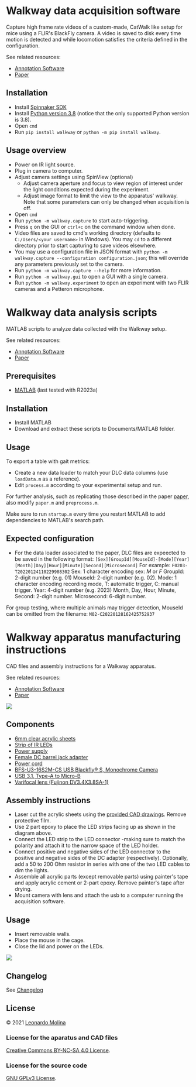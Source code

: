 # Walkway data acquisition software

Capture high frame rate videos of a custom-made, CatWalk like setup for mice using a FLIR's BlackFly camera.
A video is saved to disk every time motion is detected and while locomotion satisfies the criteria defined in the configuration.

See related resources:
- [Annotation Software][annotator]
- [Paper][paper]

## Installation
* Install [Spinnaker SDK][SpinView]
* Install [Python version 3.8][Python38] (notice that the only supported Python version is 3.8).
* Open `cmd`
* Run `pip install walkway` or `python -m pip install walkway`.

## Usage overview
* Power on IR light source.
* Plug in camera to computer.
* Adjust camera settings using SpinView (optional)
	- Adjust camera aperture and focus to view region of interest under the light conditions expected during the experiment.
	- Adjust image format to limit the view to the apparatus' walkway. Note that some parameters can only be changed when acquisition is off.
* Open `cmd`
* Run `python -m walkway.capture` to start auto-triggering.
* Press `q` on the GUI or `ctrl+c` on the command window when done.
* Video files are saved to cmd's working directory (defaults to `C:/Users/<your username>` in Windows). You may `cd` to a different directory prior to start capturing to save videos elsewhere.
* You may use a configuration file in JSON format with `python -m walkway.capture --configuration configuration.json`; this will override any parameters previously set to the camera.
* Run `python -m walkway.capture --help` for more information.
* Run `python -m walkway.gui` to open a GUI with a single camera.
* Run `python -m walkway.experiment` to open an experiment with two FLIR cameras and a Petteron microphone.

# Walkway data analysis scripts
MATLAB scripts to analyze data collected with the Walkway setup.

See related resources:
- [Annotation Software][annotator]
- [Paper][paper]

## Prerequisites
- [MATLAB][MATLAB] (last tested with R2023a)

## Installation
- Install MATLAB
- Download and extract these scripts to Documents/MATLAB folder.

## Usage
To export a table with gait metrics:
- Create a new data loader to match your DLC data columns (use `loadData.m` as a reference).
- Edit `process.m` according to your experimental setup and run.

For further analysis, such as replicating those described in the paper [paper], also modify `paper.m` and `preprocess.m`.

Make sure to run `startup.m` every time you restart MATLAB to add dependencies to MATLAB's search path.

## Expected configuration
- For the data loader associated to the paper, DLC files are expeected to be saved in the following format:
`[Sex][GroupId][MouseId]-[Mode][Year][Month][Day][Hour][Minute][Second][Microsecond]`
For example: `F0203-T20220124110229988302`
Sex: 1 character encoding sex: *M* or *F*
GroupId: 2-digit number (e.g. 01)
MouseId: 2-digit number (e.g. 02).
Mode: 1 character encoding recording mode, T: automatic trigger, C: manual trigger.
Year: 4-digit number (e.g. 2023)
Month, Day, Hour, Minute, Second: 2-digit number.
Microsecond: 6-digit number.

For group testing, where multiple animals may trigger detection, MouseId can be omitted from the filename:
`M02-C20220128162425752937`

# Walkway apparatus manufacturing instructions
CAD files and assembly instructions for a Walkway apparatus.

See related resources:
- [Annotation Software][annotator]
- [Paper][paper]

![](media/apparatus-diagram.png)

## Components
- [6mm clear acrylic sheets](https://www.polymershapes.com/product/acrylic/)
- [Strip of IR LEDs](https://www.amazon.ca/gp/product/B08Z6Z4D9F/ref=ppx_yo_dt_b_search_asin_title?ie=UTF8&psc=1)
- [Power supply](https://www.digikey.ca/en/products/detail/sl-power-electronics-manufacture-of-condor-ault-brands/ME30A1203F01/5400157)
- [Female DC barrel jack adapter](https://www.digikey.ca/en/products/detail/sparkfun-electronics/PRT-10288/6163697)
- [Power cord](https://www.digikey.ca/en/products/detail/cui-devices/AC-C13-JP/3479178)
- [BFS-U3-16S2M-CS USB Blackfly® S, Monochrome Camera](https://www.flir.ca/products/blackfly-s-usb3/?model=BFS-U3-16S2M-CS)
- [USB 3.1, Type-A to Micro-B](https://www.flir.ca/products/usb-3.1-locking-cable-cast-metal-connectors/?model=ACC-01-2305)
- [Varifocal lens (Fujinon DV3.4X3.8SA-1)](https://www.bhphotovideo.com/c/product/736855-REG/Fujinon_DV3_4X3_8SA_1_3_MP_Varifocal_Lens.html)

## Assembly instructions
- Laser cut the acrylic sheets using the [provided CAD drawings](CAD). Remove protective film.
- Use 2 part epoxy to place the LED strips facing up as shown in the diagram above.
- Connect the LED strip to the LED connector -making sure to match the polarity and attach it to the narrow space of the LED holder.
- Connect positive and negative sides of the LED connector to the positive and negative sides of the DC adapter (respectively). Optionally, add a 50 to 200 Ohm resistor in series with one of the two LED cables to dim the lights.
- Assemble all acrylic parts (except removable parts) using painter's tape and apply acrylic cement or 2-part epoxy. Remove painter's tape after drying.
- Mount camera with lens and attach the usb to a computer running the acquisition software.

## Usage
- Insert removable walls.
- Place the mouse in the cage.
- Close the lid and power on the LEDs.

![](media/apparatus-picture.jpg)

## Changelog
See [Changelog](CHANGELOG.md)

## License
© 2021 [Leonardo Molina][Leonardo Molina]

### License for the aparatus and CAD files
[Creative Commons BY-NC-SA 4.0 License](https://creativecommons.org/licenses/by-nc-sa/4.0/).

### License for the source code
[GNU GPLv3 License][LICENSE].

[Leonardo Molina]: https://github.com/leomol
[MATLAB]: https://www.mathworks.com/downloads/
[LICENSE]: https://github.com/leomol/walkway/blob/master/LICENSE.md
[SpinView]: https://www.flir.ca/products/spinnaker-sdk/
[Python38]: https://www.python.org/downloads/

[acquisition]: https://github.com/leomol/walkway
[annotator]: https://github.com/leomol/gait-marker
[paper]: https://journals.physiology.org/doi/abs/10.1152/jn.00133.2023